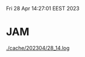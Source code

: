 Fri 28 Apr 14:27:01 EEST 2023
# JAM
<a href='./cache/202304/28_14.log'>./cache/202304/28_14.log</a>
